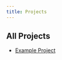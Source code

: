 ```yaml
---
title: Projects
---
```


## All Projects

- [Example Project](projects/example.md)

<!-- Add links to more project pages under docs/projects/ -->
